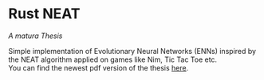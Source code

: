 # Rust NEAT
*A matura Thesis*

Simple implementation of Evolutionary Neural Networks (ENNs) inspired by the NEAT algorithm applied on games like Nim, Tic Tac Toe etc.\
You can find the newest pdf version of the thesis [here](/thesis/ma.pdf).

